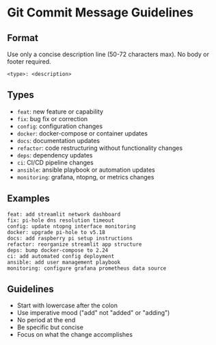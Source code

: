 # Git Commit Message Guidelines

## Format
Use only a concise description line (50-72 characters max). No body or footer required.

```
<type>: <description>
```

## Types
- `feat`: new feature or capability
- `fix`: bug fix or correction
- `config`: configuration changes
- `docker`: docker-compose or container updates
- `docs`: documentation updates
- `refactor`: code restructuring without functionality changes
- `deps`: dependency updates
- `ci`: CI/CD pipeline changes
- `ansible`: ansible playbook or automation updates
- `monitoring`: grafana, ntopng, or metrics changes

## Examples
```
feat: add streamlit network dashboard
fix: pi-hole dns resolution timeout
config: update ntopng interface monitoring
docker: upgrade pi-hole to v5.18
docs: add raspberry pi setup instructions
refactor: reorganize streamlit app structure
deps: bump docker-compose to 2.24
ci: add automated config deployment
ansible: add user management playbook
monitoring: configure grafana prometheus data source
```

## Guidelines
- Start with lowercase after the colon
- Use imperative mood ("add" not "added" or "adding")
- No period at the end
- Be specific but concise
- Focus on what the change accomplishes

